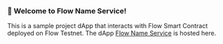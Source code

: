 ### 👋 Welcome to Flow Name Service!
This is a sample project dApp that interacts with Flow Smart Contract deployed on Flow Testnet.
The dApp [Flow Name Service](https://flow-name-service-autodidactic.vercel.app/) is hosted here.